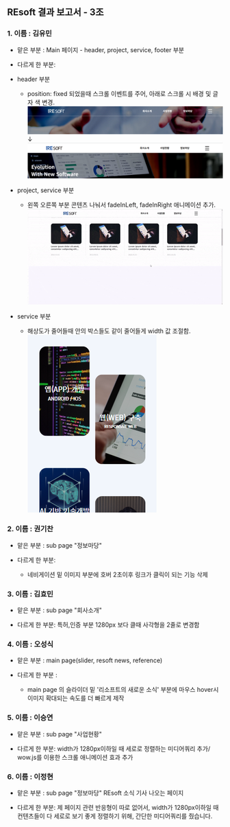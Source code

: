 ## REsoft 결과 보고서 - 3조

### 1. 이름 : 김유민
   - 맡은 부분 : Main 페이지 - header, project, service, footer 부분
   
   - 다르게 한 부분:
   * header 부분
      * position: fixed 되었을때 스크롤 이벤트를 주어, 아래로 스크롤 시 배경 및 글자 색 변경.
      ![header-1](./img/reportimg/header-1.png)
   	               &darr;
      ![header-2](./img/reportimg/header-2.png)

  * project, service 부분
      * 왼쪽 오른쪽 부분 콘텐츠 나눠서 fadeInLeft, fadeInRight 애니메이션 추가.  
      ![scroll_ani](./img/reportimg/scroll_ani.gif)

   * service 부분
      * 해상도가 줄어들때 안의 박스들도 같이 줄어들게 width 값 조절함.  
      ![service-1](./img/reportimg/service-1.png)

### 2. 이름 : 권기찬
   - 맡은 부분 : sub page  "정보마당" 
   
   - 다르게 한 부분: 
     -  네비게이션 밑 이미지 부분에 호버 2초이후 링크가 클릭이 되는 기능 삭제

### 3. 이름 : 김효민
   - 맡은 부분 : sub page "회사소개"
   
   - 다르게 한 부분: 특허,인증 부분 1280px 보다 클때 사각형을 2줄로 변경함

### 4. 이름 : 오성식
   - 맡은 부분 : main page(slider, resoft news, reference)
   
   - 다르게 한 부분 : 
      - main page 의 슬라이더 밑 '리소프트의 새로운 소식' 부분에 마우스 hover시 이미지 확대되는 속도를 더 빠르게 제작

### 5. 이름 : 이승연
   - 맡은 부분 : sub page "사업현황"
   
   - 다르게 한 부분: width가 1280px이하일 때 세로로 정렬하는 미디어쿼리 추가/ wow.js를 이용한 스크롤 애니메이션 효과 추가

### 6. 이름 : 이정현
   - 맡은 부분 : sub page  "정보마당" REsoft 소식 기사 나오는 페이지
   
   - 다르게 한 부분: 제 페이지 관련 반응형이 따로 없어서, width가 1280px이하일 때 컨텐츠들이 다 세로로 보기 좋게 정렬하기 위해, 간단한 미디어쿼리를 줬습니다.
